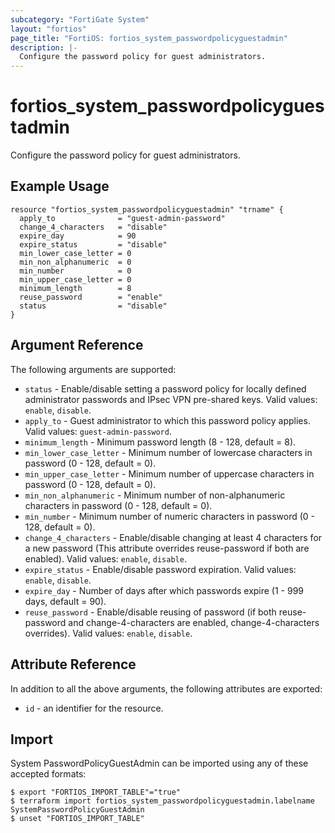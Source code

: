 ```yaml
---
subcategory: "FortiGate System"
layout: "fortios"
page_title: "FortiOS: fortios_system_passwordpolicyguestadmin"
description: |-
  Configure the password policy for guest administrators.
---
```


# fortios_system_passwordpolicyguestadmin
Configure the password policy for guest administrators.

## Example Usage

```hcl
resource "fortios_system_passwordpolicyguestadmin" "trname" {
  apply_to              = "guest-admin-password"
  change_4_characters   = "disable"
  expire_day            = 90
  expire_status         = "disable"
  min_lower_case_letter = 0
  min_non_alphanumeric  = 0
  min_number            = 0
  min_upper_case_letter = 0
  minimum_length        = 8
  reuse_password        = "enable"
  status                = "disable"
}
```

## Argument Reference

The following arguments are supported:

* `status` - Enable/disable setting a password policy for locally defined administrator passwords and IPsec VPN pre-shared keys. Valid values: `enable`, `disable`.
* `apply_to` - Guest administrator to which this password policy applies. Valid values: `guest-admin-password`.
* `minimum_length` - Minimum password length (8 - 128, default = 8).
* `min_lower_case_letter` - Minimum number of lowercase characters in password (0 - 128, default = 0).
* `min_upper_case_letter` - Minimum number of uppercase characters in password (0 - 128, default = 0).
* `min_non_alphanumeric` - Minimum number of non-alphanumeric characters in password (0 - 128, default = 0).
* `min_number` - Minimum number of numeric characters in password (0 - 128, default = 0).
* `change_4_characters` - Enable/disable changing at least 4 characters for a new password (This attribute overrides reuse-password if both are enabled). Valid values: `enable`, `disable`.
* `expire_status` - Enable/disable password expiration. Valid values: `enable`, `disable`.
* `expire_day` - Number of days after which passwords expire (1 - 999 days, default = 90).
* `reuse_password` - Enable/disable reusing of password (if both reuse-password and change-4-characters are enabled, change-4-characters overrides). Valid values: `enable`, `disable`.


## Attribute Reference

In addition to all the above arguments, the following attributes are exported:
* `id` - an identifier for the resource.

## Import

System PasswordPolicyGuestAdmin can be imported using any of these accepted formats:
```
$ export "FORTIOS_IMPORT_TABLE"="true"
$ terraform import fortios_system_passwordpolicyguestadmin.labelname SystemPasswordPolicyGuestAdmin
$ unset "FORTIOS_IMPORT_TABLE"
```
